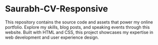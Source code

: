 # Saurabh-CV-Responsive
 This repository contains the source code and assets that power my online portfolio. Explore my skills, blog posts, and speaking events through this website. Built with HTML and CSS, this project showcases my expertise in web development and user experience design.
